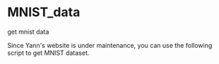 # MNIST_data
get mnist data 

Since Yann's website is under maintenance, you can use the following script to get MNIST dataset.
